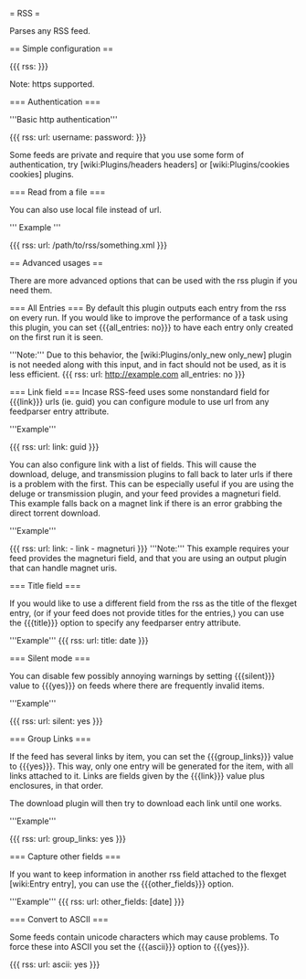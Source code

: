 = RSS =

Parses any RSS feed.

== Simple configuration ==

{{{
rss: <url>
}}}

Note: https supported.

=== Authentication ===

'''Basic http authentication'''

{{{
rss:
  url: <url>
  username: <name>
  password: <password>
}}}

Some feeds are private and require that you use some form of authentication, try [wiki:Plugins/headers headers] or  [wiki:Plugins/cookies cookies] plugins.

=== Read from a file ===

You can also use local file instead of url.

''' Example '''

{{{
rss:
  url: /path/to/rss/something.xml
}}}

== Advanced usages ==

There are more advanced options that can be used with the rss plugin if you need them.

=== All Entries ===
By default this plugin outputs each entry from the rss on every run. If you would like to improve the performance of a task using this plugin, you can set {{{all_entries: no}}} to have each entry only created on the first run it is seen.

'''Note:''' Due to this behavior, the [wiki:Plugins/only_new only_new] plugin is not needed along with this input, and in fact should not be used, as it is less efficient.
{{{
rss:
  url: http://example.com
  all_entries: no
}}}

=== Link field ===
Incase RSS-feed uses some nonstandard field for {{{link}}} urls (ie. guid) you can
configure module to use url from any feedparser entry attribute.

'''Example'''

{{{
rss:
  url: <url>
  link: guid
}}}

You can also configure link with a list of fields. This will cause the download, deluge, and transmission plugins to fall back to later urls if there is a problem with the first. This can be especially useful if you are using the deluge or transmission plugin, and your feed provides a magneturi field. This example falls back on a magnet link if there is an error grabbing the direct torrent download. 

'''Example'''

{{{
rss:
  url: <url>
  link:
    - link
    - magneturi
}}}
'''Note:''' This example requires your feed provides the magneturi field, and that you are using an output plugin that can handle magnet uris.

=== Title field ===

If you would like to use a different field from the rss as the title of the flexget entry, (or if your feed does not provide titles for the entries,) you can use the {{{title}}} option to specify any feedparser entry attribute.

'''Example'''
{{{
rss:
  url: <url>
  title: date
}}}

=== Silent mode ===

You can disable few possibly annoying warnings by setting {{{silent}}} value to {{{yes}}} on feeds where there are
frequently invalid items.

'''Example'''

{{{
rss:
  url: <url>
  silent: yes
}}}

=== Group Links ===

If the feed has several links by item, you can set the {{{group_links}}} value to {{{yes}}}. This way, only one entry will be generated for the item, with all links attached to it.
Links are fields given by the {{{link}}} value plus enclosures, in that order.

The download plugin will then try to download each link until one works.

'''Example'''

{{{
rss:
  url: <url>
  group_links: yes
}}}

=== Capture other fields ===

If you want to keep information in another rss field attached to the flexget [wiki:Entry entry], you can use the {{{other_fields}}} option.

'''Example'''
{{{
rss:
  url: <url>
  other_fields: [date]
}}}

=== Convert to ASCII ===

Some feeds contain unicode characters which may cause problems. To force these into ASCII you set the {{{ascii}}} option to {{{yes}}}.

{{{
rss:
  url: <url>
  ascii: yes
}}}
